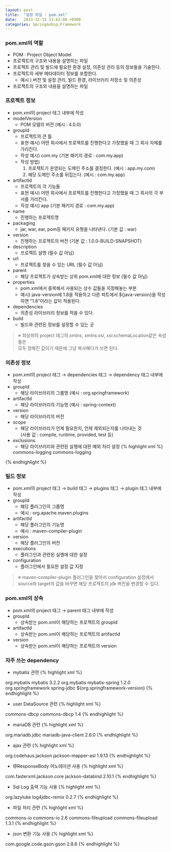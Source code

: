 ```yaml
---
layout: post
title:  "설정 파일 - pom.xml"
date:   2023-12-15 13:42:00 +0900
categories: Spring&nbsp;Framework
---
```


### pom.xml의 역할

- POM : Project Object Model
- 프로젝트의 구조와 내용을 설명하는 파일
- 프로젝트 관리 및 빌드에 필요한 환경 설정, 의존성 관리 등의 정보들을 기술한다.
- 프로젝트의 세부 메타데이터 정보를 포함한다.
    - 예시 ) 버전 및 설정 관리, 빌드 환경, 라이브러리 저장소 및 의존성
- 프로젝트의 구조와 내용을 설명하는 파일

### 프로젝트 정보

- pom.xml의 project 태그 내부에 작성
- modelVersion
    - POM 모델의 버전 (예시 : 4.0.0)
- groupId
    - 프로젝트의 큰 틀
    -  표현 예시) 어떤 회사에서 프로젝트를 진행한다고 가정했을 때 그 회사 자체를 가리킨다.
    -  작성 예시) com.my (기본 패키지 경로 : com.my.app)
    -  작성 방법)
        1. 프로젝트가 운영되는 도메인 주소를 결정한다. (예시 : app.my.com)
        2. 해당 도메인 주소를 뒤집는다. (예시 : com.my.app)
- artifactId
    - 프로젝트의 각 기능들
    -  표현 예시) 어떤 회사에서 프로젝트를 진행한다고 가정했을 때 그 회사의 각 부서를 가리킨다.
    -  작성 예시) app (기본 패키지 경로 : com.my.app)
- name
    - 진행하는 프로젝트명
- packaging
    - jar, war, ear, pom등 패키지 유형을 나타낸다. (기본 값 : war)
- version
    - 진행하는 프로젝트의 버전 (기본 값 : 1.0.0-BUILD-SNAPSHOT)
- description
    - 프로젝트 설명 (필수 값 아님)
- url
    - 프로젝트를 찾을 수 있는 URL (필수 값 아님)
- parent
    - 해당 프로젝트가 상속받는 상위 pom.xml에 대한 정보 (필수 값 아님)
- properties
    -  pom.xml에서 중복해서 사용되는 상수 값들을 지정해놓는 부분
    -  예시) java-version에 1.8을 적용하고 다른 파트에서 ${java-version}을 작성하면 "1.8"이라는 값이 적용된다.
- dependencies
    - 의존성 라이브러리 정보를 적을 수 있다.
- build
    - 빌드와 관련된 정보를 설정할 수 있는 곳

>※ 최상위의 project 태그의 xmlns, xmlns:xsi, xsi:schemaLocation같은 속성들은  
모두 정해진 값이기 때문에 그냥 복사해다가 쓰면 된다.

### 의존성 정보

- pom.xml의 project 태그 → dependencies 태그 → dependency 태그 내부에 작성
- groupId
    - 해당 라이브러리의 그룹명 (예시 : org.springframework)
- artifactId
    - 해당 라이브러리의 기능명 (예시 : spring-context)
- version
    - 해당 라이브러리의 버전
- scope
    - 해당 라이브러리가 언제 필요한지, 언제 제외되는지를 나타내는 것  
    (사용 값 : compile, runtime, provided, test 등)
- exclusions
    - 해당 라이브러리와 관련된 실행에 대한 예외 처리 설정
    {% highlight xml %}
    <exclusions>
        <exclusion>
            <groupId>commons-logging</groupId>
            <artifactId>commons-logging</artifactId>
        </exclusion>
    </exclusions>
{% endhighlight %}

### 빌드 정보

- pom.xml의 project 태그 → build 태그 → plugins 태그 → plugin 태그 내부에 작성
- groupId
    - 해당 플러그인의 그룹명
    - 예시 : org.apache.maven.plugins
- artifactId
    - 해당 플러그인의 기능명
    - 예시 : maven-compiler-plugin
- version
    - 해당 플러그인의 버전
- executions
    - 플러그인과 관련된 실행에 대한 설정
- configuration
    - 플러그인에서 필요한 설정 값 지정

>※ maven-compiler-plugin 플러그인을 찾아서 configuration 설정에서  
>source와 target의 값을 바꾸면 해당 프로젝트의 jdk 버전을 변경할 수 있다.

### pom.xml의 상속

- pom.xml의 project 태그 → parent 태그 내부에 작성
- groupId
    - 상속받는 pom.xml이 해당하는 프로젝트의 groupId
- artifactId
    - 상속받는 pom.xml이 해당하는 프로젝트의 artifactId
- version
    - 상속받는 pom.xml이 해당하는 프로젝트의 version

### 자주 쓰는 dependency

- mybatis 관련
{% highlight xml %}
<dependency>
    <groupId>org.mybatis</groupId>
    <artifactId>mybatis</artifactId>
    <version>3.2.2</version>
</dependency>
<dependency>
    <groupId>org.mybatis</groupId>
    <artifactId>mybatis-spring</artifactId>
    <version>1.2.0</version>
</dependency>
<dependency>
    <groupId>org.springframework</groupId>
    <artifactId>spring-jdbc</artifactId>
    <version>${org.springframework-version}</version>
</dependency>
{% endhighlight %}

- user DataSource 관련
{% highlight xml %}
<dependency>
    <groupId>commons-dbcp</groupId>
    <artifactId>commons-dbcp</artifactId>
    <version>1.4</version>
</dependency>
{% endhighlight %}
    
- mariaDB 관련
{% highlight xml %}
<dependency>
    <groupId>org.mariadb.jdbc</groupId>
    <artifactId>mariadb-java-client</artifactId>
    <version>2.6.0</version>
</dependency>
{% endhighlight %}
    
- ajax 관련
{% highlight xml %}
<dependency>
    <groupId>org.codehaus.jackson</groupId>
    <artifactId>jackson-mapper-asl</artifactId>
    <version>1.9.13</version>
</dependency>
{% endhighlight %}
    
- @ResponseBody 어노테이션 사용
{% highlight xml %}
<dependency>
    <groupId>com.fasterxml.jackson.core</groupId>
    <artifactId>jackson-databind</artifactId>
    <version>2.10.1</version>
</dependency> 
{% endhighlight %}
    
- Sql Log 출력 기능 사용
{% highlight xml %}
<dependency>
    <groupId>org.lazyluke</groupId>
    <artifactId>log4jdbc-remix</artifactId>
    <version>0.2.7</version>
</dependency>
{% endhighlight %}
    
- 파일 처리 관련
{% highlight xml %}
<dependency>
    <groupId>commons-io</groupId>
    <artifactId>commons-io</artifactId>
    <version>2.6</version>
</dependency>
<dependency>
    <groupId>commons-fileupload</groupId>
    <artifactId>commons-fileupload</artifactId>
    <version>1.3.1</version>
</dependency>
{% endhighlight %}

- json 변환 기능 사용
{% highlight xml %}
<dependency>
    <groupId>com.google.code.gson</groupId>
    <artifactId>gson</artifactId>
    <version>2.8.6</version>
</dependency>
{% endhighlight %}